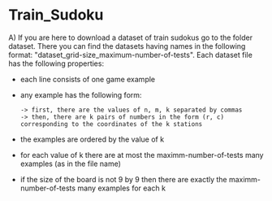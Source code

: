 # Train_Sudoku

A) If you are here to download a dataset of train sudokus go to the folder dataset. There you can find the datasets having names in the following format: "dataset_grid-size_maximum-number-of-tests".  Each dataset file has the following properties:
  - each line consists of one game example
  - any example has the following form: 
  
        -> first, there are the values of n, m, k separated by commas  
        -> then, there are k pairs of numbers in the form (r, c) corresponding to the coordinates of the k stations
  - the examples are ordered by the value of k
  - for each value of k there are at most the maximm-number-of-tests many examples (as in the file name)
  - if the size of the board is not 9 by 9 then there are exactly the maximm-number-of-tests many examples for each k

